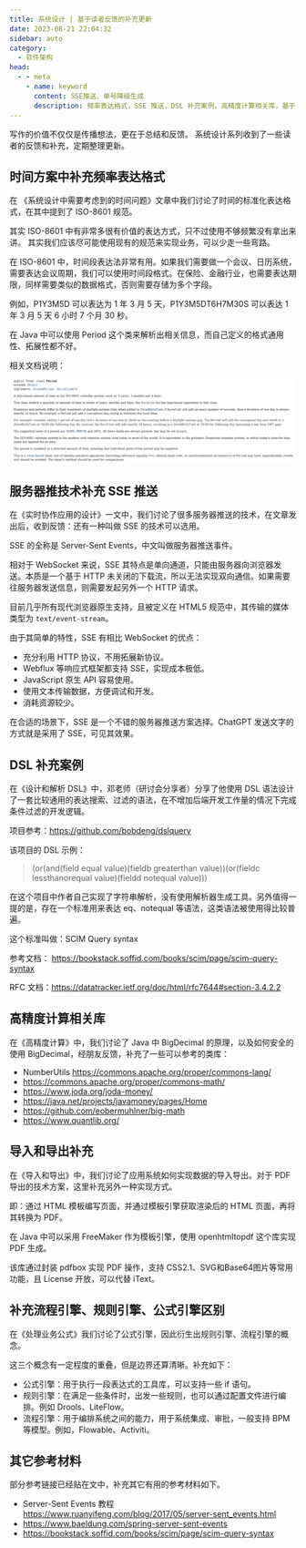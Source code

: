 ```yaml
---
title: 系统设计 | 基于读者反馈的补充更新
date: 2023-08-21 22:04:32
sidebar: auto
category: 
  - 软件架构
head:
  - - meta
    - name: keyword
      content: SSE推送、单号降级生成
      description: 频率表达格式，SSE 推送，DSL 补充案例，高精度计算相关库，基于 HTML 的PDF 导出，补充流程引擎、规则引擎、公式引擎区别。
---
```


写作的价值不仅仅是传播想法，更在于总结和反馈。 系统设计系列收到了一些读者的反馈和补充，定期整理更新。

## 时间方案中补充频率表达格式

在 《系统设计中需要考虑到的时间问题》文章中我们讨论了时间的标准化表达格式，在其中提到了 ISO-8601 规范。

其实 ISO-8601 中有非常多很有价值的表达方式，只不过使用不够频繁没有拿出来讲。 其实我们应该尽可能使用现有的规范来实现业务，可以少走一些弯路。

在 ISO-8601 中，时间段表达法非常有用。如果我们需要做一个会议、日历系统，需要表达会议周期，我们可以使用时间段格式。在保险、金融行业，也需要表达期限，同样需要类似的数据格式，否则需要存储为多个字段。

例如，P1Y3M5D 可以表达为 1 年 3 月 5 天，P1Y3M5DT6H7M30S 可以表达 1 年 3 月 5 天 6 小时 7 个月 30 秒。

在 Java 中可以使用 Period 这个类来解析出相关信息，而自己定义的格式通用性、拓展性都不好。

相关文档说明：

![img.png](./additional-update-2023-08/period.png)

## 服务器推技术补充 SSE 推送

在《实时协作应用的设计》一文中，我们讨论了很多服务器推送的技术，在文章发出后，收到反馈：还有一种叫做 SSE 的技术可以选用。

SSE 的全称是 Server-Sent Events，中文叫做服务器推送事件。

相对于 WebSocket 来说，SSE 其特点是单向通道，只能由服务器向浏览器发送。本质是一个基于 HTTP 未关闭的下载流，所以无法实现双向通信。如果需要往服务器发送信息，则需要发起另外一个 HTTP 请求。

目前几乎所有现代浏览器原生支持，且被定义在 HTML5 规范中，其传输的媒体类型为 `text/event-stream`。

由于其简单的特性，SSE 有相比 WebSocket 的优点：

- 充分利用 HTTP 协议，不用拓展新协议。
- Webflux 等响应式框架都支持 SSE，实现成本极低。
- JavaScript 原生 API 容易使用。
- 使用文本传输数据，方便调试和开发。
- 消耗资源较少。

在合适的场景下，SSE 是一个不错的服务器推送方案选择。ChatGPT 发送文字的方式就是采用了 SSE，可见其效果。

## DSL 补充案例

在《设计和解析 DSL》中，邓老师（研讨会分享者）分享了他使用 DSL 语法设计了一套比较通用的表达搜索、过滤的语法，在不增加后端开发工作量的情况下完成条件过滤的开发逻辑。

项目参考：https://github.com/bobdeng/dslquery

该项目的 DSL 示例： 

> (or(and(field equal value)(fieldb greaterthan value))(or(fieldc lessthanorequal value)(fieldd notequal value)))

在这个项目中作者自己实现了字符串解析，没有使用解析器生成工具。另外值得一提的是，存在一个标准用来表达 eq、notequal 等语法，这类语法被使用得比较普遍。

这个标准叫做：SCIM Query syntax

参考文档： https://bookstack.soffid.com/books/scim/page/scim-query-syntax

RFC 文档：https://datatracker.ietf.org/doc/html/rfc7644#section-3.4.2.2

## 高精度计算相关库

在《高精度计算》中，我们讨论了 Java 中 BigDecimal 的原理，以及如何安全的使用 BigDecimal，经朋友反馈，补充了一些可以参考的类库：

- NumberUtils https://commons.apache.org/proper/commons-lang/
- https://commons.apache.org/proper/commons-math/
- https://www.joda.org/joda-money/
- https://java.net/projects/javamoney/pages/Home
- https://github.com/eobermuhlner/big-math
- https://www.quantlib.org/

## 导入和导出补充

在《导入和导出》中，我们讨论了应用系统如何实现数据的导入导出。对于 PDF 导出的技术方案，这里补充另外一种实现方式。

即：通过 HTML 模板编写页面，并通过模板引擎获取渲染后的 HTML 页面，再将其转换为 PDF。

在 Java 中可以采用 FreeMaker 作为模板引擎，使用 openhtmltopdf 这个库实现 PDF 生成。

该库通过封装 pdfbox 实现 PDF 操作，支持 CSS2.1、SVG和Base64图片等常用功能，且 License 开放，可以代替 iText。

## 补充流程引擎、规则引擎、公式引擎区别

在《处理业务公式》我们讨论了公式引擎，因此衍生出规则引擎、流程引擎的概念。

这三个概念有一定程度的重叠，但是边界还算清晰。补充如下：

- 公式引擎：用于执行一段表达式的工具库，可以支持一些 if 语句。
- 规则引擎：在满足一些条件时，出发一些规则，也可以通过配置文件进行编排。例如 Drools、LiteFlow。
- 流程引擎：用于编排系统之间的能力，用于系统集成、审批，一般支持 BPM 等模型。例如，Flowable、Activiti。

## 其它参考材料

部分参考链接已经贴在文中，补充其它有用的参考材料如下。

- Server-Sent Events 教程 https://www.ruanyifeng.com/blog/2017/05/server-sent_events.html
- https://www.baeldung.com/spring-server-sent-events
- https://bookstack.soffid.com/books/scim/page/scim-query-syntax
